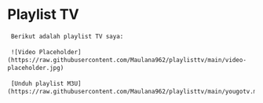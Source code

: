  # Playlist TV

     Berikut adalah playlist TV saya:

     ![Video Placeholder](https://raw.githubusercontent.com/Maulana962/playlisttv/main/video-placeholder.jpg)

     [Unduh playlist M3U](https://raw.githubusercontent.com/Maulana962/playlisttv/main/yougotv.m3u)
